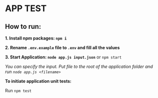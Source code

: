 # APP TEST

## How to run:

**1. Install npm packages: `npm i`**

**2. Rename `.env.example` file to `.env` and fill all the values**

**3. Start Application: `node app.js input.json`** or `npm start`

*You can specify the input. Put file to the root of the application folder and run `node app.js <filename>`*



**To initiate application unit tests:**

Run `npm test`

